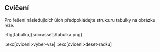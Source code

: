 ## Cvičení

Pro řešení následujících úloh předpokládejte strukturu tabulky na obrázku níže.

::fig[tabulka]{src=assets/tabulka.png}

::exc[cviceni>vyber-vse]
::exc[cviceni>deset-radku]
